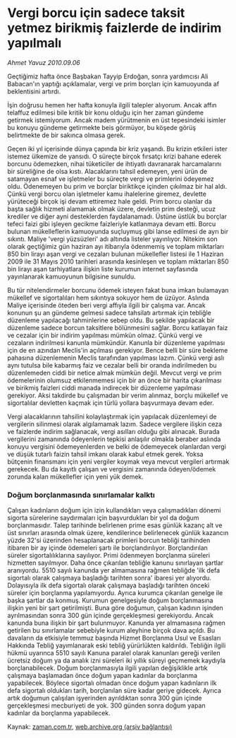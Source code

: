 # Vergi borcu için sadece taksit yetmez birikmiş faizlerde de indirim yapılmalı

*Ahmet  Yavuz 2010.09.06*

<td class="columnist-detail">
<p>Geçtiğimiz hafta önce Başbakan Tayyip Erdoğan, sonra yardımcısı Ali Babacan'ın yaptığı açıklamalar, vergi ve prim borçları için kamuoyunda af beklentisini artırdı.</p>
<p>
<div id="haberMetinDiv">
<p>İşin doğrusu hemen her hafta konuyla ilgili talepler alıyorum. Ancak affın telaffuz edilmesi bile kritik bir konu olduğu için her zaman gündeme getirmek istemiyorum. Ancak madem yürütmenin en üst tepesindeki isimler bu konuyu gündeme getirmekte beis görmüyor, bu köşede görüş belirtmekte de bir sakınca olmasa gerek.
<p> Geçen iki yıl içerisinde dünya çapında bir kriz yaşandı. Bu krizin etkileri ister istemez ülkemize de yansıdı. O süreçte birçok fırsatçı krizi bahane ederek borcunu ödemezken, nihai tüketiciler de ihtiyatlı davranarak harcamalarını bir süreliğine de olsa kıstı. Alacaklarını tahsil edemeyen, yeni ürün de satamayan esnaf ve işletmeler bu süreçte vergi ve primlerini ödeyemez oldu. Ödenemeyen bu prim ve borçlar biriktikçe içinden çıkılmaz bir hal aldı. Çünkü vergi borcu olan işletmeler kamu ihalelerine giremez, devlette yürüteceği birçok işi devam ettiremez hale geldi. Prim borcu olanlar da başta sağlık hizmeti alamamak olmak üzere, devletin prim desteği, ucuz krediler ve diğer ayni desteklerden faydalanamadı. Üstüne üstlük bu borçlar tefeci faizi gibi işleyen gecikme faizleriyle katlanmaya devam etti. Borcu bulunan mükelleflerin kamuoyunda suçluymuş gibi lanse edilmesi de ayrı bir sıkıntı. Maliye 'vergi yüzsüzleri' adı altında listeler yayınlıyor. Nitekim son olarak geçtiğimiz gün haziran ayı itibarıyla ödenmemiş ve toplam miktarları 850 bin lirayı aşan vergi ve cezaları bulunan mükellefler listesi ile 1 Haziran 2009 ile 31 Mayıs 2010 tarihleri arasında kesinleşen ve toplam miktarları 850 bin lirayı aşan tarhiyatlara ilişkin liste kurumun internet sayfasında yayınlanarak kamuoyunun bilgisine sunuldu.
<p> Bu tür nitelendirmeler borcunu ödemek isteyen fakat buna imkan bulamayan mükellef ve sigortalıları hem sıkıntıya sokuyor hem de üzüyor. Aslında Maliye içerisinde öteden beri vergi affıyla ilgili bir çalışma var. Ancak konunun şu an gündeme gelmesi sadece tahsilatı artırmak için tebliğle düzenleme yapılacağı tahminlerine sebep oldu. Bu şekilde yapılacak bir düzenleme sadece borcun taksitlere bölünmesini sağlar. Borcu katlayan faiz ve cezalar için bir indirim yapılması mümkün olmaz. Çünkü vergi ve cezaların indirilmesi kanunla mümkündür. Kanunla bir düzenleme yapılması için de en azından Meclis'in açılması gerekiyor. Bence belli bir süre bekleme pahasına düzenlemenin Meclis tarafından yapılması lazım. Çünkü vergi aslı aynı tutulsa bile kabarmış faiz ve cezalar belli bir oranda indirilmeden bu düzenlemeden ciddi bir netice almak mümkün değil. Mevcut vergi ve prim ödemelerinin olumsuz etkilenmemesi için bir an önce bir harita çıkarılması ve birikmiş faizleri ciddi manada indirecek bir düzenleme yapılması gerekiyor. Aksi takdirde bu çalışmadan bir verim alınmaz, borçlu mükellef ve sigortalılar devletten kaçmak için türlü yollara başvurmaya devam eder.
<p> Vergi alacaklarının tahsilini kolaylaştırmak için yapılacak düzenlemeyi de vergilerin silinmesi olarak algılamamak lazım. Sadece vergilere ilişkin ceza ve faizlerde indirim sağlanacak, vergi asılları olduğu gibi alınacak. Burada vergilerini zamanında ödeyenlerin tepkisi anlaşılır olmakla beraber aslında konuyu vergisini ödemeyenlerden ve belki de ödemeyecek olanlardan vergi ve düşük tutarlı faizin tahsil imkanı olarak kabul etmek gerek. Yoksa bütçenin finansmanı için yeni vergiler koymak veya mevcut vergileri artırmak gerekecek. Bu da kayıtlı çalışan ve vergisini zamanında ödeyen/ödemek zorunda kalan mükellefler için yeni yük demek.
<p>
<p><h3>Doğum borçlanmasında sınırlamalar kalktı</h3>
<p>Çalışan kadınların doğum için izin kullandıkları veya çalışmadıkları dönemi sigorta sürelerine saydırmaları için başvurdukları bir yol da doğum borçlanmasıdır. Talep tarihinde belirlenen prime esas günlük kazanç alt ve üst sınırları arasında olmak üzere, kendilerince belirlenecek günlük kazancın yüzde 32'si üzerinden hesaplanacak primleri borcun tebliği tarihinden itibaren bir ay içinde ödemeleri şartı ile borçlandırılıyor. Borçlandırılan süreler sigortalılıklarına sayılıyor. Primi ödenmeyen borçlanma süreleri hizmetten sayılmıyor. Daha önce çıkarılan tebliğle kanunu sınırlayan şartlar aranıyordu. 5510 sayılı kanunda yer almamasına rağmen tebliğde 'ilk defa sigortalı olarak çalışmaya başladığı tarihten sonra' ibaresi yer alıyordu. Dolayısıyla ilk defa sigortalı olarak çalışmaya başladığı tarihten önceki süreler için borçlanma yapılamıyordu. Ayrıca kurumca çıkarılan genelge ile başka şartlar da konmuş. Kurumun genelgesiyle doğum borçlanmasına ilişkin yeni bir şart getirilmişti. Buna göre doğumun, çalışan kadının işinden ayrılmasından sonra 300 gün içinde gerçekleşmesi gerekiyordu. Ancak kanunda buna ilişkin bir şart bulunmuyor. Kanunda yer almamasına rağmen getirilen bu sınırlamalar sebebiyle kurum aleyhine birçok dava açıldı. Bu davaların da etkisiyle temmuz başında Hizmet Borçlanma Usul ve Esasları Hakkında Tebliğ yayımlanarak eski tebliğ yürürlükten kaldırıldı. Tebliğin ilgili hükmü uyarınca 5510 sayılı Kanuna paralel olarak kanunları gereği verilen ücretsiz doğum ya da analık izni süreleri iki yıllık süreyi geçmemek kaydıyla borçlanabilecek. Doğum borçlanmasıyla ilgili yapılan değişiklikle artık çalışmaya başlamadan önce doğum yapan kadınlar da borçlanma yapabilecek. Böylece sigortalı olmadan önce doğum yapan kadınların ilk defa sigortalı oldukları tarih, borçlanılan süre kadar geriye gidecek. Ayrıca artık doğumun çalışılan işyerinden ayrıldıktan sonra 300 gün içinde gerçekleşmesi mecburiyeti de yok. 300 günden sonra doğum yapan kadınlar da borçlanma yapabilecek.</p></p></p></p></p></p></p></div>
</p>
<a href="http://web.archive.org/web/20101223231738/mailto:ahmet.yavuz@zaman.com.tr">
</a></td>

Kaynak: [zaman.com.tr](http://zaman.com.tr/yazar.do?yazino=1024411), [web.archive.org (arşiv bağlantısı)](http://web.archive.org/web/20101223231738/http://zaman.com.tr/yazar.do?yazino=1024411)
